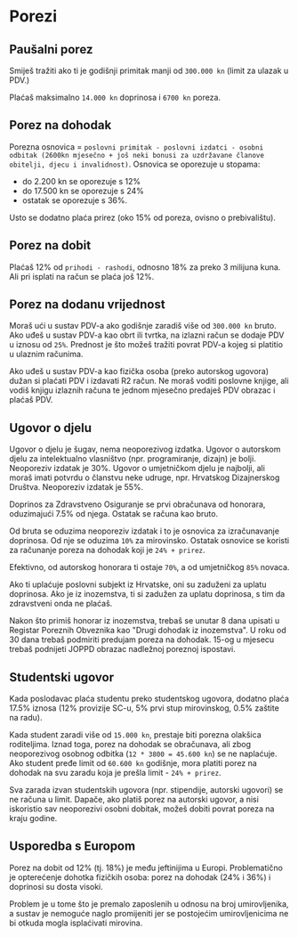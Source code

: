 # Porezi

## Paušalni porez

Smiješ tražiti ako ti je godišnji primitak manji od `300.000 kn` (limit za ulazak u PDV.)

Plaćaš maksimalno `14.000 kn` doprinosa i `6700 kn` poreza.

## Porez na dohodak

Porezna osnovica = `poslovni primitak - poslovni izdatci - osobni odbitak (2600kn mjesečno + još neki bonusi za uzdržavane članove obitelji, djecu i invalidnost)`. Osnovica se oporezuje u stopama:
* do 2.200 kn se oporezuje s 12%
* do 17.500 kn se oporezuje s 24%
* ostatak se oporezuje s 36%.

Usto se dodatno plaća prirez (oko 15% od poreza, ovisno o prebivalištu).

## Porez na dobit

Plaćaš 12% od `prihodi - rashodi`, odnosno 18% za preko 3 milijuna kuna. Ali pri isplati na račun se plaća još 12%.

## Porez na dodanu vrijednost

Moraš ući u sustav PDV-a ako godišnje zaradiš više od `300.000 kn` bruto. Ako uđeš u sustav PDV-a kao obrt ili tvrtka, na izlazni račun se dodaje PDV u iznosu od `25%`. Prednost je što možeš tražiti povrat PDV-a kojeg si platitio u ulaznim računima.

Ako uđeš u sustav PDV-a kao fizička osoba (preko autorskog ugovora) dužan si plaćati PDV i izdavati R2 račun. Ne moraš voditi poslovne knjige, ali vodiš knjigu izlaznih računa te jednom mjesečno predaješ PDV obrazac i plaćaš PDV.

## Ugovor o djelu

Ugovor o djelu je šugav, nema neoporezivog izdatka.
Ugovor o autorskom djelu za intelektualno vlasništvo (npr. programiranje, dizajn) je bolji. Neoporeziv izdatak je 30%.
Ugovor o umjetničkom djelu je najbolji, ali moraš imati potvrdu o članstvu neke udruge, npr. Hrvatskog Dizajnerskog Društva. Neoporeziv izdatak je 55%.

Doprinos za Zdravstveno Osiguranje se prvi obračunava od honorara, oduzimajući 7.5% od njega. Ostatak se računa kao bruto.

Od bruta se oduzima neoporeziv izdatak i to je osnovica za izračunavanje doprinosa. Od nje se oduzima `10%` za mirovinsko. Ostatak osnovice se koristi za računanje poreza na dohodak koji je `24% + prirez`.

Efektivno, od autorskog honorara ti ostaje `70%`, a od umjetničkog `85%` novaca.

Ako ti uplaćuje poslovni subjekt iz Hrvatske, oni su zaduženi za uplatu doprinosa. Ako je iz inozemstva, ti si zadužen za uplatu doprinosa, s tim da zdravstveni onda ne plaćaš.

Nakon što primiš honorar iz inozemstva, trebaš se unutar 8 dana upisati u Registar Poreznih Obveznika kao "Drugi dohodak iz inozemstva". U roku od 30 dana trebaš podmiriti predujam poreza na dohodak. 15-og u mjesecu trebaš podnijeti JOPPD obrazac nadležnoj poreznoj ispostavi.

## Studentski ugovor

Kada poslodavac plaća studentu preko studentskog ugovora, dodatno plaća 17.5% iznosa (12% provizije SC-u, 5% prvi stup mirovinskog, 0.5% zaštite na radu).

Kada student zaradi više od `15.000 kn`, prestaje biti porezna olakšica roditeljima. Iznad toga, porez na dohodak se obračunava, ali zbog neoporezivog osobnog odbitka (`12 * 3800 = 45.600 kn`) se ne naplaćuje. Ako student pređe limit od `60.600 kn` godišnje, mora platiti porez na dohodak na svu zaradu koja je prešla limit - `24% + prirez`.

Sva zarada izvan studentskih ugovora (npr. stipendije, autorski ugovori) se ne računa u limit. Dapače, ako platiš porez na autorski ugovor, a nisi iskoristio sav neoporezivi osobni dobitak, možeš dobiti povrat poreza na kraju godine.

## Usporedba s Europom

Porez na dobit od 12% (tj. 18%) je među jeftinijima u Europi. Problematično je opterećenje dohotka fizičkih osoba: porez na dohodak (24% i 36%) i doprinosi su dosta visoki.

Problem je u tome što je premalo zaposlenih u odnosu na broj umirovljenika, a sustav je nemoguće naglo promijeniti jer se postojećim umirovljenicima ne bi otkuda mogla isplaćivati mirovina.

